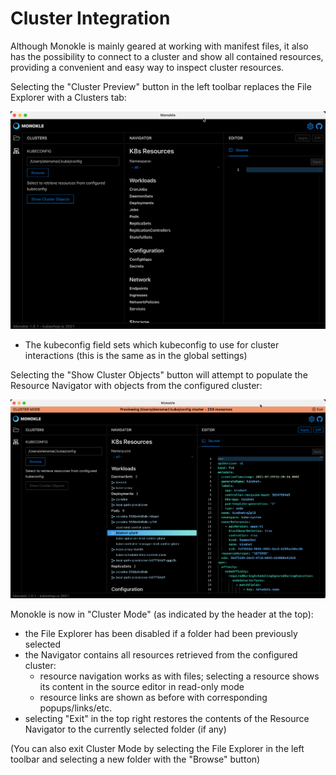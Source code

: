 # Cluster Integration

Although Monokle is mainly geared at working with manifest files, it also has the possibility to connect 
to a cluster and show all contained resources, providing a convenient and easy way to inspect cluster resources.

Selecting the "Cluster Preview" button in the left toolbar replaces the File Explorer with a Clusters tab:

![Clusters Tab](img/clusters-tab.png)

- The kubeconfig field sets which kubeconfig to use for cluster interactions (this is the same as in the global settings)

Selecting the "Show Cluster Objects" button will attempt to populate the Resource Navigator with objects from the configured cluster:

![Cluster Preview](img/cluster-preview.png)

Monokle is now in "Cluster Mode" (as indicated by the header at the top):

- the File Explorer has been disabled if a folder had been previously selected
- the Navigator contains all resources retrieved from the configured cluster:
  - resource navigation works as with files; selecting a resource shows its content in the source editor in read-only mode
  - resource links are shown as before with corresponding popups/links/etc.
- selecting "Exit" in the top right restores the contents of the Resource Navigator to the currently selected folder (if any)

(You can also exit Cluster Mode by selecting the File Explorer in the left toolbar and selecting a new folder with the "Browse" button) 


